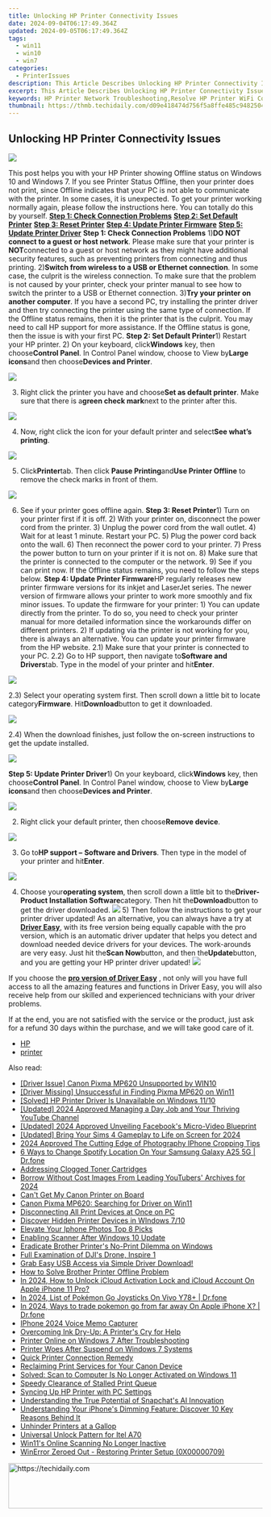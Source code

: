 ```yaml
---
title: Unlocking HP Printer Connectivity Issues
date: 2024-09-04T06:17:49.364Z
updated: 2024-09-05T06:17:49.364Z
tags:
  - win11
  - win10
  - win7
categories:
  - PrinterIssues
description: This Article Describes Unlocking HP Printer Connectivity Issues
excerpt: This Article Describes Unlocking HP Printer Connectivity Issues
keywords: HP Printer Network Troubleshooting,Resolve HP Printer WiFi Connection Errors,HP Print Service Center Support,Best Practices for HP Printer Wireless Setup,Troubleshooting Guide,HP Printer Update Instructions,Enhancing HP LaserJet Connectivity Performance
thumbnail: https://thmb.techidaily.com/d09e418474d756f5a8ffe485c9482504fd4de6868009955288d3f3888a8492e7.jpg
---
```


## Unlocking HP Printer Connectivity Issues

![](https://images.drivereasy.com/wp-content/uploads/2017/05/img_59113ae0e52f4.png)

This post helps you with your HP Printer showing Offline status on Windows 10 and Windows 7\. If you see Printer Status Offline, then your printer does not print, since Offline indicates that your PC is not able to communicate with the printer. In some cases, it is unexpected. To get your printer working normally again, please follow the instructions here. You can totally do this by yourself. **[Step 1: Check Connection Problems](#a)** [**Step 2: Set Default Printer**](#b) [**Step 3: Reset Printer**](#c) [**Step 4: Update Printer Firmware**](#d) [**Step 5: Update Printer Driver**](#e)   **Step 1: Check Connection Problems** 1)**DO NOT connect to a guest or host network**. Please make sure that your printer is **NOT**connected to a guest or host network as they might have additional security features, such as preventing printers from connecting and thus printing. 2)**Switch from wireless to a USB or Ethernet connection**. In some case, the culprit is the wireless connection. To make sure that the problem is not caused by your printer, check your printer manual to see how to switch the printer to a USB or Ethernet connection. 3)**Try your printer on another computer**. If you have a second PC, try installing the printer driver and then try connecting the printer using the same type of connection. If the Offline status remains, then it is the printer that is the culprit. You may need to call HP support for more assistance. If the Offline status is gone, then the issue is with your first PC. **Step 2: Set Default Printer**1) Restart your HP printer. 2) On your keyboard, click**Windows** key, then choose**Control Panel**. In Control Panel window, choose to View by**Large icons**and then choose**Devices and Printer**.

![](https://images.drivereasy.com/wp-content/uploads/2017/05/img_591168191af0d.jpg)

3) Right click the printer you have and choose**Set as default printer**. Make sure that there is a**green check mark**next to the printer after this.

![](https://images.drivereasy.com/wp-content/uploads/2017/05/img_591169489fe37.jpg)

4) Now, right click the icon for your default printer and select**See what’s printing**.

![](https://images.drivereasy.com/wp-content/uploads/2017/05/img_5911699b1677c.jpg)

5) Click**Printer**tab. Then click **Pause Printing**and**Use Printer Offline** to remove the check marks in front of them.

![](https://images.drivereasy.com/wp-content/uploads/2017/05/img_59116adeabdce.png)

6) See if your printer goes offline again.   **Step 3: Reset Printer**1) Turn on your printer first if it is off. 2) With your printer on, disconnect the power cord from the printer. 3) Unplug the power cord from the wall outlet. 4) Wait for at least 1 minute. Restart your PC. 5) Plug the power cord back onto the wall. 6) Then reconnect the power cord to your printer. 7) Press the power button to turn on your printer if it is not on. 8) Make sure that the printer is connected to the computer or the network. 9) See if you can print now. If the Offline status remains, you need to follow the steps below.   **Step 4: Update Printer Firmware**HP regularly releases new printer firmware versions for its inkjet and LaserJet series. The newer version of firmware allows your printer to work more smoothly and fix minor issues. To update the firmware for your printer: 1) You can update directly from the printer. To do so, you need to check your printer manual for more detailed information since the workarounds differ on different printers. 2) If updating via the printer is not working for you, there is always an alternative. You can update your printer firmware from the HP website. 2.1) Make sure that your printer is connected to your PC. 2.2) Go to HP support, then navigate to**Software and Drivers**tab. Type in the model of your printer and hit**Enter**.

![](https://images.drivereasy.com/wp-content/uploads/2017/05/img_59117525811c5.png)

2.3) Select your operating system first. Then scroll down a little bit to locate category**Firmware**. Hit**Download**button to get it downloaded.

![](https://images.drivereasy.com/wp-content/uploads/2017/05/img_59117685a92e9.png)

2.4) When the download finishes, just follow the on-screen instructions to get the update installed.

![](https://images.drivereasy.com/wp-content/uploads/2017/05/img_591177c2c8bfa.jpg)

 **Step 5: Update Printer Driver**1) On your keyboard, click**Windows** key, then choose**Control Panel**. In Control Panel window, choose to View by**Large icons**and then choose**Devices and Printer**.

![](https://images.drivereasy.com/wp-content/uploads/2017/05/img_591168191af0d.jpg)

2) Right click your default printer, then choose**Remove device**.

![](https://images.drivereasy.com/wp-content/uploads/2017/05/img_5911795ec9d1b.png)

3) Go to**HP support –** **Software and Drivers**. Then type in the model of your printer and hit**Enter**.

![](https://images.drivereasy.com/wp-content/uploads/2017/05/img_59117a6551ccd.png)

4) Choose your**operating system**, then scroll down a little bit to the**Driver-Product Installation Software**category. Then hit the**Download**button to get the driver downloaded. ![](https://images.drivereasy.com/wp-content/uploads/2017/05/img_59117ab57d171.jpg) 5) Then follow the instructions to get your printer driver updated! As an alternative, you can always have a try at [**Driver Easy**](https://tools.techidaily.com/drivereasy/download/), with its free version being equally capable with the pro version, which is an automatic driver updater that helps you detect and download needed device drivers for your devices. The work-arounds are very easy. Just hit the**Scan Now**button, and then the**Update**button, and you are getting your HP printer driver updated! ![](https://images.drivereasy.com/wp-content/uploads/2017/05/img_59082bf6a612b.jpg)

 If you choose the [**pro version of Driver Easy**](https://tools.techidaily.com/drivereasy/download/) , not only will you have full access to all the amazing features and functions in Driver Easy, you will also receive help from our skilled and experienced technicians with your driver problems.

If at the end, you are not satisfied with the service or the product, just ask for a refund 30 days within the purchase, and we will take good care of it.

* [HP](https://tools.techidaily.com/drivereasy/download/)
* [printer](https://tools.techidaily.com/drivereasy/download/)

<ins class="adsbygoogle"
     style="display:block"
     data-ad-format="autorelaxed"
     data-ad-client="ca-pub-7571918770474297"
     data-ad-slot="1223367746"></ins>



<ins class="adsbygoogle"
     style="display:block"
     data-ad-client="ca-pub-7571918770474297"
     data-ad-slot="8358498916"
     data-ad-format="auto"
     data-full-width-responsive="true"></ins>





<span class="atpl-alsoreadstyle">Also read:</span>
<div><ul>
<li><a href="https://printer-issues.techidaily.com/driver-issue-canon-pixma-mp620-unsupported-by-win10/"><u>[Driver Issue] Canon Pixma MP620 Unsupported by WIN10</u></a></li>
<li><a href="https://printer-issues.techidaily.com/driver-missing-unsuccessful-in-finding-pixma-mp620-on-win11/"><u>[Driver Missing] Unsuccessful in Finding Pixma MP620 on Win11</u></a></li>
<li><a href="https://printer-issues.techidaily.com/solved-hp-printer-driver-is-unavailable-on-windows-1110/"><u>[Solved] HP Printer Driver Is Unavailable on Windows 11/10</u></a></li>
<li><a href="https://youtube-zero.techidaily.com/ed-2024-approved-managing-a-day-job-and-your-thriving-youtube-channel/"><u>[Updated] 2024 Approved  Managing a Day Job and Your Thriving YouTube Channel</u></a></li>
<li><a href="https://facebook-clips.techidaily.com/updated-2024-approved-unveiling-facebooks-micro-video-blueprint/"><u>[Updated] 2024 Approved  Unveiling Facebook's Micro-Video Blueprint</u></a></li>
<li><a href="https://video-screen-grab.techidaily.com/updated-bring-your-sims-4-gameplay-to-life-on-screen-for-2024/"><u>[Updated] Bring Your Sims 4 Gameplay to Life on Screen for 2024</u></a></li>
<li><a href="https://some-guidance.techidaily.com/2024-approved-the-cutting-edge-of-photography-iphone-cropping-tips/"><u>2024 Approved  The Cutting Edge of Photography  IPhone Cropping Tips</u></a></li>
<li><a href="https://location-fake.techidaily.com/6-ways-to-change-spotify-location-on-your-samsung-galaxy-a25-5g-drfone-by-drfone-virtual-android/"><u>6 Ways to Change Spotify Location On Your Samsung Galaxy A25 5G | Dr.fone</u></a></li>
<li><a href="https://printer-issues.techidaily.com/addressing-clogged-toner-cartridges/"><u>Addressing Clogged Toner Cartridges</u></a></li>
<li><a href="https://youtube-videos.techidaily.com/borrow-without-cost-images-from-leading-youtubers-archives-for-2024/"><u>Borrow Without Cost Images From Leading YouTubers' Archives for 2024</u></a></li>
<li><a href="https://printer-issues.techidaily.com/cant-get-my-canon-printer-on-board/"><u>Can't Get My Canon Printer on Board</u></a></li>
<li><a href="https://printer-issues.techidaily.com/canon-pixma-mp620-searching-for-driver-on-win11/"><u>Canon Pixma MP620: Searching for Driver on Win11</u></a></li>
<li><a href="https://printer-issues.techidaily.com/disconnecting-all-print-devices-at-once-on-pc/"><u>Disconnecting All Print Devices at Once on PC</u></a></li>
<li><a href="https://printer-issues.techidaily.com/discover-hidden-printer-devices-in-windows-710/"><u>Discover Hidden Printer Devices in WIndows 7/10</u></a></li>
<li><a href="https://fox-access.techidaily.com/elevate-your-iphone-photos-top-8-picks/"><u>Elevate Your Iphone Photos  Top 8 Picks</u></a></li>
<li><a href="https://printer-issues.techidaily.com/enabling-scanner-after-windows-10-update/"><u>Enabling Scanner After Windows 10 Update</u></a></li>
<li><a href="https://printer-issues.techidaily.com/eradicate-brother-printers-no-print-dilemma-on-windows/"><u>Eradicate Brother Printer's No-Print Dilemma on Windows</u></a></li>
<li><a href="https://extra-information.techidaily.com/full-examination-of-djis-drone-inspire-1/"><u>Full Examination of DJI's Drone, Inspire 1</u></a></li>
<li><a href="https://driver-install.techidaily.com/grab-easy-usb-access-via-simple-driver-download/"><u>Grab Easy USB Access via Simple Driver Download!</u></a></li>
<li><a href="https://printer-issues.techidaily.com/how-to-solve-brother-printer-offline-problem/"><u>How to Solve Brother Printer Offline Problem</u></a></li>
<li><a href="https://activate-lock.techidaily.com/in-2024-how-to-unlock-icloud-activation-lock-and-icloud-account-on-apple-iphone-11-pro-by-drfone-ios/"><u>In 2024, How to Unlock iCloud Activation Lock and iCloud Account On Apple iPhone 11 Pro?</u></a></li>
<li><a href="https://change-location.techidaily.com/in-2024-list-of-pokemon-go-joysticks-on-vivo-y78plus-drfone-by-drfone-virtual-android/"><u>In 2024, List of Pokémon Go Joysticks On Vivo Y78+ | Dr.fone</u></a></li>
<li><a href="https://ios-pokemon-go.techidaily.com/in-2024-ways-to-trade-pokemon-go-from-far-away-on-apple-iphone-x-drfone-by-drfone-virtual-ios/"><u>In 2024, Ways to trade pokemon go from far away On Apple iPhone X? | Dr.fone</u></a></li>
<li><a href="https://extra-resources.techidaily.com/iphone-2024-voice-memo-capturer/"><u>IPhone 2024 Voice Memo Capturer</u></a></li>
<li><a href="https://printer-issues.techidaily.com/overcoming-ink-dry-up-a-printers-cry-for-help/"><u>Overcoming Ink Dry-Up: A Printer's Cry for Help</u></a></li>
<li><a href="https://printer-issues.techidaily.com/printer-online-on-windows-7-after-troubleshooting/"><u>Printer Online on Windows 7 After Troubleshooting</u></a></li>
<li><a href="https://printer-issues.techidaily.com/printer-woes-after-suspend-on-windows-7-systems/"><u>Printer Woes After Suspend on Windows 7 Systems</u></a></li>
<li><a href="https://printer-issues.techidaily.com/quick-printer-connection-remedy/"><u>Quick Printer Connection Remedy</u></a></li>
<li><a href="https://printer-issues.techidaily.com/reclaiming-print-services-for-your-canon-device/"><u>Reclaiming Print Services for Your Canon Device</u></a></li>
<li><a href="https://printer-issues.techidaily.com/solved-scan-to-computer-is-no-longer-activated-on-windows-11/"><u>Solved: Scan to Computer Is No Longer Activated on Windows 11</u></a></li>
<li><a href="https://printer-issues.techidaily.com/speedy-clearance-of-stalled-print-queue/"><u>Speedy Clearance of Stalled Print Queue</u></a></li>
<li><a href="https://printer-issues.techidaily.com/syncing-up-hp-printer-with-pc-settings/"><u>Syncing Up HP Printer with PC Settings</u></a></li>
<li><a href="https://tech-revival.techidaily.com/understanding-the-true-potential-of-snapchats-ai-innovation/"><u>Understanding the True Potential of Snapchat's AI Innovation</u></a></li>
<li><a href="https://fox-that.techidaily.com/understanding-your-iphones-dimming-feature-discover-10-key-reasons-behind-it/"><u>Understanding Your iPhone's Dimming Feature: Discover 10 Key Reasons Behind It</u></a></li>
<li><a href="https://printer-issues.techidaily.com/unhinder-printers-at-a-gallop/"><u>Unhinder Printers at a Gallop</u></a></li>
<li><a href="https://unlock-android.techidaily.com/universal-unlock-pattern-for-itel-a70-by-drfone-android/"><u>Universal Unlock Pattern for Itel A70</u></a></li>
<li><a href="https://printer-issues.techidaily.com/win11s-online-scanning-no-longer-inactive/"><u>Win11's Online Scanning No Longer Inactive</u></a></li>
<li><a href="https://printer-issues.techidaily.com/winerror-zeroed-out-restoring-printer-setup-0x00000709/"><u>WinError Zeroed Out - Restoring Printer Setup (0X00000709)</u></a></li>
</ul></div>

<!-- affiliate ads begin -->
<a href="https://aligracehair.sjv.io/c/5597632/1915870/19272" target="_top" id="1915870">
  <img src="//a.impactradius-go.com/display-ad/19272-1915870" border="0" alt="https://techidaily.com" width="728" height="90"/>
</a>
<img height="0" width="0" src="https://aligracehair.sjv.io/i/5597632/1915870/19272" style="position:absolute;visibility:hidden;" border="0" />
<!-- affiliate ads end -->